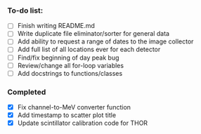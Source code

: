 ### To-do list:
- [ ] Finish writing README.md 
- [ ] Write duplicate file eliminator/sorter for general data
- [ ] Add ability to request a range of dates to the image collector 
- [ ] Add full list of all locations ever for each detector 
- [ ] Find/fix beginning of day peak bug 
- [ ] Review/change all for-loop variables 
- [ ] Add docstrings to functions/classes

### Completed
- [x] Fix channel-to-MeV converter function
- [x] Add timestamp to scatter plot title
- [x] Update scintillator calibration code for THOR

